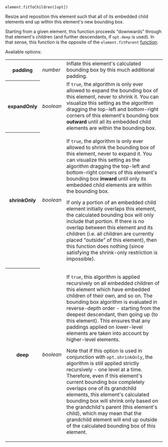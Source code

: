 <pre class="docs-method-signature"><code>element.fitToChildren([opt])</code></pre>

Resize and reposition this element such that all of its embedded child elements end up within this element's new bounding box.

Starting from a given element, this function proceeds <q>downwards</q> through that element's children (and further descendants, if `opt.deep` is used). In that sense, this function is the opposite of the `element.fitParent` [function](#dia.Element.prototype.fitParent).

Available options:

<table>
    <tr>
        <th>padding</th>
        <td><i>number</i></td>
        <td>Inflate this element's calculated bounding box by this much additional padding.</td>
    </tr>
    <tr>
        <th>expandOnly</th>
        <td><i>boolean</i></td>
        <td>If <code>true</code>, the algorithm is only ever allowed to expand the bounding box of this element, never to shrink it. You can visualize this setting as the algorithm dragging the top-left and bottom-right corners of this element's bounding box <strong>outward</strong> until all its embedded child elements are within the bounding box.</td>
    </tr>
    <tr>
        <th>shrinkOnly</th>
        <td><i>boolean</i></td>
        <td>
            <p>If <code>true</code>, the algorithm is only ever allowed to shrink the bounding box of this element, never to expand it. You can visualize this setting as the algorithm dragging the top-left and bottom-right corners of this element's bounding box <strong>inward</strong> until only its embedded child elements are within the bounding box.</p>
            <p>If only a portion of an embedded child element initially overlaps this element, the calculated bounding box will only include that portion. If there is no overlap between this element and its children (i.e. all children are currently placed <q>outside</q> of this element), then this function does nothing (since satisfying the shrink-only restriction is impossible).</p>
        </td>
    </tr>
    <tr>
        <th>deep</th>
        <td><i>boolean</i></td>
        <td>
            <p>If <code>true</code>, this algorithm is applied recursively on all embedded children of this element which have embedded children of their own, and so on. The bounding box algorithm is evaluated in reverse-depth order - starting from the deepest descendant, then going up (to this element). This ensures that any paddings applied on lower-level elements are taken into account by higher-level elements.</p>
            <p>Note that if this option is used in conjunction with <code>opt.shrinkOnly</code>, the algorithm is still applied strictly recursively - one level at a time. Therefore, even if this element's current bounding box completely overlaps one of its grandchild elements, this element's calculated bounding box will shrink only based on the grandchild's parent (this element's child), which may mean that the grandchild element will end up outside of the calculated bounding box of this element.</p>
        </td>
    </tr>
</table>
